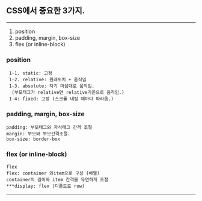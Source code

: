 ## CSS에서 중요한 3가지.
---
1. position
2. padding, margin, box-size
3. flex (or inline-block)

### position
```
 1-1. static: 고정
 1-2. relative: 원래위치 + 움직임
 1-3. absolute: 자기 마음대로 움직임. 
  (부모태그가 relative면 relative기준으로 움직임.)
 1-4: fixed: 고정 (스크롤 내릴 때마다 따라옴.)
 ```
 ### padding, margin, box-size
```
padding: 부모태그와 자식태그 간격 조절
margin: 부모와 부모간격조절.
box-size: border-box
```
### flex (or inline-block)
```
flex
flex: container 와item으로 구성 (배열)
container의 길이와 item 간격을 유연하게 조절
***display: flex (디폴트로 row)
```
---

